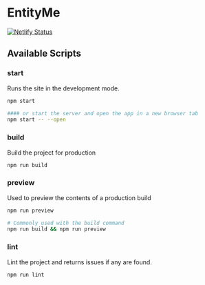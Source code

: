 # EntityMe

[![Netlify Status](https://api.netlify.com/api/v1/badges/5f922ca7-16ed-432b-80e9-9b8230a2ba04/deploy-status)](https://app.netlify.com/sites/entity-me/deploys)

## Available Scripts

### start

Runs the site in the development mode.

```bash
npm start

#### or start the server and open the app in a new browser tab
npm start -- --open
```

### build

Build the project for production

```bash
npm run build
```

### preview

Used to preview the contents of a production build

```bash
npm run preview

# Commonly used with the build command
npm run build && npm run preview
```

### lint

Lint the project and returns issues if any are found.

```bash
npm run lint
```
